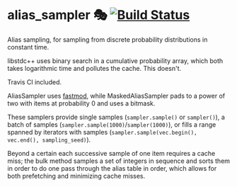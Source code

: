 # alias_sampler 🎭 [![Build Status](https://travis-ci.com/dnbaker/alias_sampler.svg?branch=master)](https://travis-ci.com/dnbaker/alias_sampler)

Alias sampling, for sampling from discrete probability distributions in constant time.

libstdc++ uses binary search in a cumulative probability array, which both takes logarithmic time and pollutes the cache. This doesn't.

Travis CI included.

AliasSampler uses [fastmod](https://lemire.me/blog/2019/02/08/faster-remainders-when-the-divisor-is-a-constant-beating-compilers-and-libdivide/), while MaskedAliasSampler pads to a power of two with items at probability 0 and uses a bitmask.

These samplers provide single samples (`sampler.sample()` or `sampler()`), a batch of samples (`sampler.sample(1000)`/`sampler(1000)`),
or fills a range spanned by iterators with samples (`sampler.sample(vec.begin(), vec.end(), sampling_seed)`).

Beyond a certain each successive sample of one item requires a cache miss; the bulk method samples a set of integers
in sequence and sorts them in order to do one pass through the alias table in order, which allows for both prefetching and minimizing cache misses.

